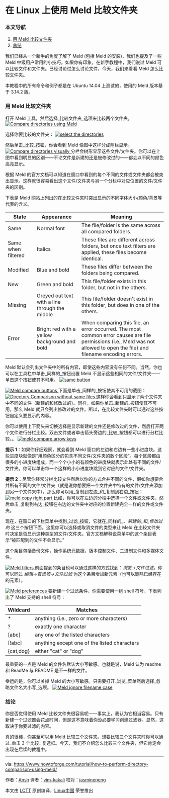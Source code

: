 在 Linux 上使用 Meld 比较文件夹
============================================================

### 本文导航
1.  [用 Meld 比较文件夹][1]
2.  [总结][2]

我们已经从一个新手的角度了解了 Meld (包括 Meld 的安装)，我们也提及了一些 Meld 中级用户常用的小技巧。如果你有印象，在新手教程中，我们说过 Meld 可以比较文件和文件夹。已经讨论过怎么讨论文件，今天，我们来看看 Meld 怎么比较文件夹。

本教程中的所有命令和例子都是在 Ubuntu 14.04 上测试的，使用的 Meld 版本基于 3.14.2 版。 


### 用 Meld 比较文件夹
打开 Meld 工具，然后选择_比较文件夹_选项来比较两个文件夹。
[
 ![Compare directories using Meld](https://www.howtoforge.com/images/beginners-guide-to-visual-merge-tool-meld-on-linux-part-3/meld-dir-comp-1.png) 
][5]

选择你要比较的文件夹：
[
 ![select the directories](https://www.howtoforge.com/images/beginners-guide-to-visual-merge-tool-meld-on-linux-part-3/meld-sel-dir-2.png) 
][6]

然后单击_比较_按钮，你会看到 Meld 像图中这样分成两栏显示。
[
 ![Compare directories visually](https://www.howtoforge.com/images/beginners-guide-to-visual-merge-tool-meld-on-linux-part-3/meld-dircomp-begins-3.png) 
][7]
分栏会树形显示这些文件/文件夹。你可以在上图中看到明显的区别——不论文件是新建的还是被修改过的——都会以不同的颜色高亮显示。

根据 Meld 的官方文档可以知道在窗口中看到的每个不同的文件或文件夹都会被突出显示。这样就很容易看出这个文件/文件夹与另一个分栏中对应位置的文件/文件夹的区别。

下表是 Meld 网站上列出的在比较文件夹时突出显示的不同字体大小/颜色/背景等代表的含义。


|**State** | **Appearance** | **Meaning** |
| --- | --- | --- |
| Same | Normal font | The file/folder is the same across all compared folders. |
| Same when filtered | Italics | These files are different across folders, but once text filters are applied, these files become identical. |
| Modified | Blue and bold | These files differ between the folders being compared. |
| New | Green and bold | This file/folder exists in this folder, but not in the others. |
| Missing | Greyed out text with a line through the middle | This file/folder doesn't exist in this folder, but does in one of the others. |
| Error | Bright red with a yellow background and bold | When comparing this file, an error occurred. The most common error causes are file permissions (i.e., Meld was not allowed to open the file) and filename encoding errors. |
Meld 默认会列出文件夹中的所有内容，即使这些内容没有任何不同。当然，你也可以在工具栏中单击_同样的_按钮设置 Meld 不显示这些相同的文件/文件夹——单击这个按钮使其不可用。
[
 ![same button](https://www.howtoforge.com/images/beginners-guide-to-visual-merge-tool-meld-on-linux-part-3/meld-same-button.png) 
][3]

[
 ![Meld compare buttons](https://www.howtoforge.com/images/beginners-guide-to-visual-merge-tool-meld-on-linux-part-3/meld-same-disabled.png) 
][8]
下面是单击_同样的_按钮使其不可用的截图：
[
 ![Directory Comparison without same files](https://www.howtoforge.com/images/beginners-guide-to-visual-merge-tool-meld-on-linux-part-3/meld-only-diff.png) 
][9]
这样你会看到只显示了两个文件夹中不同的文件（新建的和修改过的）。同样，如果你单击_新建的_按钮使其不可用，那么 Meld 就只会列出修改过的文件。所以，在比较文件夹时可以通过这些按钮自定义要显示的内容。

你可以使用上下箭头来切换选择是显示新建的文件还是修改过的文件，然后打开两个文件进行分栏比较。双击文件或者单击箭头旁边的_比较_按钮都可以进行分栏比较。。
[
 ![meld compare arrow keys](https://www.howtoforge.com/images/beginners-guide-to-visual-merge-tool-meld-on-linux-part-3/meld-compare-arrows.png) 
][10]

**提示 1**：如果你仔细观察，就会看到 Meld 窗口的左边和右边有一些小进度块。这些进度块就像是“用颜色区分的包含不同文件/文件夹的数个区段”。每个区段都由很多的小进度块组成，而一个个小小的有颜色的进度块就表示此处有不同的文件/文件夹。你可以单击每一个这样的小小进度块跳到它对应的文件/文件夹。


**提示 2**：尽管你经常分栏比较文件然后以你的方式合并不同的文件，假如你想要合并所有不同的文件/文件夹（就是说你想要把一个文件夹中特有的文件/文件夹添加到另一个文件夹中），那么你可以用_复制到左边_和_复制到右边_按钮：
[
 ![meld copy right part](https://www.howtoforge.com/images/beginners-guide-to-visual-merge-tool-meld-on-linux-part-3/meld-copy-right-left.png) 
][11]
比如，你可以在左边的分栏中选择一个文件或文件夹，然后单击_复制到右边_按钮在右边的文件夹中对应的位置新建完全一样的文件或文件夹。

现在，在窗口的下栏菜单中找到_过滤_按钮，它就在_同样的_、_新建的_和_修改过的_ 这三个按钮下面。这里你可以选择或取消文件的类型来让 Meld 在比较文件夹时决定是否显示这种类型的文件/文件夹。官方文档解释说菜单中的这个条目表示“被匹配到的文件不会显示。”

这个条目包括备份文件，操作系统元数据，版本控制文件、二进制文件和多媒体文件。


[
 ![Meld filters](https://www.howtoforge.com/images/beginners-guide-to-visual-merge-tool-meld-on-linux-part-3/meld-filters.png) 
][12]
前面提到的条目也可以通过这样的方式找到：_浏览->文件过滤_。你可以同过 _编辑->首选项->文件过滤_ 为这个条目增加新元素（也可以删除已经存在的元素）。

[
 ![Meld preferences](https://www.howtoforge.com/images/beginners-guide-to-visual-merge-tool-meld-on-linux-part-3/meld-edit-filters-menu.png) 
][13]
要新建一个过滤条件，你需要使用一组 shell 符号，下表列出了 Meld 支持的 shell 符号：


| **Wildcard** | **Matches** |
| --- | --- |
| * | anything (i.e., zero or more characters) |
| ? | exactly one character |
| [abc] | any one of the listed characters |
| [!abc] | anything except one of the listed characters |
| {cat,dog} | either "cat" or "dog" |
最重要的一点是 Meld 的文件名默认大小写敏感。也就是说，Meld 认为 readme 和 ReadMe 与 README 是不一样的文件。

幸运的是，你可以关掉 Meld 的大小写敏感。只需要打开_浏览_菜单然后选择_忽略文件名大小写_选项。
[
 ![Meld ignore filename case](https://www.howtoforge.com/images/beginners-guide-to-visual-merge-tool-meld-on-linux-part-3/meld-ignore-case.png) 
][14]

### 结论
你是否觉得使用 Meld 比较文件夹很容易呢——事实上，我认为它相当容易。只有新建一个过滤器会花点时间，但是这不意味着你没必要学习创建过滤器。显然，这取决于你要过滤的内容。

真的很棒，你甚至可以用 Meld 比较三个文件夹。想要比较三个文件夹时你可以通过_单击 3 个比较_ 复选框。今天，我们不介绍怎么比较三个文件夹，但它肯定会出现在后续的教程中。


--------------------------------------------------------------------------------

via: https://www.howtoforge.com/tutorial/how-to-perform-directory-comparison-using-meld/

作者：[Ansh][a]
译者：[vim-kakali](https://github.com/vim-kakali)
校对：[jasminepeng](https://github.com/jasminepeng)

本文由 [LCTT](https://github.com/LCTT/TranslateProject) 原创编译，[Linux中国](https://linux.cn/) 荣誉推出

[a]:https://www.howtoforge.com/tutorial/how-to-perform-directory-comparison-using-meld/
[1]:https://www.howtoforge.com/tutorial/how-to-perform-directory-comparison-using-meld/#compare-directories-using-meld
[2]:https://www.howtoforge.com/tutorial/how-to-perform-directory-comparison-using-meld/#conclusion
[3]:https://www.howtoforge.com/images/beginners-guide-to-visual-merge-tool-meld-on-linux-part-3/big/meld-same-button.png
[4]:https://www.howtoforge.com/tutorial/beginners-guide-to-visual-merge-tool-meld-on-linux/
[5]:https://www.howtoforge.com/images/beginners-guide-to-visual-merge-tool-meld-on-linux-part-3/big/meld-dir-comp-1.png
[6]:https://www.howtoforge.com/images/beginners-guide-to-visual-merge-tool-meld-on-linux-part-3/big/meld-sel-dir-2.png
[7]:https://www.howtoforge.com/images/beginners-guide-to-visual-merge-tool-meld-on-linux-part-3/big/meld-dircomp-begins-3.png
[8]:https://www.howtoforge.com/images/beginners-guide-to-visual-merge-tool-meld-on-linux-part-3/big/meld-same-disabled.png
[9]:https://www.howtoforge.com/images/beginners-guide-to-visual-merge-tool-meld-on-linux-part-3/big/meld-only-diff.png
[10]:https://www.howtoforge.com/images/beginners-guide-to-visual-merge-tool-meld-on-linux-part-3/big/meld-compare-arrows.png
[11]:https://www.howtoforge.com/images/beginners-guide-to-visual-merge-tool-meld-on-linux-part-3/big/meld-copy-right-left.png
[12]:https://www.howtoforge.com/images/beginners-guide-to-visual-merge-tool-meld-on-linux-part-3/big/meld-filters.png
[13]:https://www.howtoforge.com/images/beginners-guide-to-visual-merge-tool-meld-on-linux-part-3/big/meld-edit-filters-menu.png
[14]:https://www.howtoforge.com/images/beginners-guide-to-visual-merge-tool-meld-on-linux-part-3/big/meld-ignore-case.png
